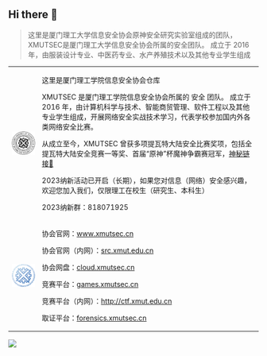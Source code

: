 ## Hi there 👋

> 这里是厦门理工大学信息安全协会原神安全研究实验室组成的团队，XMUTSEC是厦门理工大学信息安全协会所属的安全团队。 成立于 2016 年，由服装设计专业、中医药专业、水产养殖技术以及其他专业学生组成

<table border="0">
  <tr>
    <td><img src="https://github.com/xmutsec/.github/raw/main/profile/biglogo.png" align="center" width="200px"></td>
    <td>
      <p>这里是厦门理工学院信息安全协会仓库</p>
      <p>XMUTSEC 是厦门理工学院信息安全协会所属的 安全 团队。 成立于 2016 年，由计算机科学与技术、智能商贸管理、软件工程以及其他专业学生组成，开展网络安全实战技术学习，代表学校参加国内外各类网络安全比赛。</p>
      <p>从成立至今，XMUTSEC 曾获多项提瓦特大陆安全比赛奖项，包括全提瓦特大陆安全竞赛一等奖、首届“原神”杯魔神争霸赛冠军，<a href="https://www.xmutsec.cn/award">神秘链接🔗</a></p>
      <p>2023纳新活动已开启（长期），如果您对信息（网络）安全感兴趣，欢迎您加入我们，仅限理工在校生（研究生、本科生）</p>
      <p>2023纳新群：818071925</p>
    </td>
  </tr>
  <tr>
    <td><img src="https://github.com/xmutsec/.github/raw/main/profile/xisc.png" align="center" width="200px"></td>
    <td>
      <p>协会官网：<a href="https://www.xmutsec.cn">www.xmutsec.cn</a></p>
      <p>协会官网（内网）：<a href="http://src.xmut.edu.cn">src.xmut.edu.cn</a></p>
      <p>协会网盘：<a href="https://cloud.xmutsec.cn">cloud.xmutsec.cn</a></p>
      <p>竞赛平台：<a href="https://games.xmutsec.cn">games.xmutsec.cn</a></p>
      <p>竞赛平台（内网）：<a href="http://ctf.xmut.edu.cn">http://ctf.xmut.edu.cn</a></p>
      <p>取证平台：<a href="https://forensics.xmutsec.cn">forensics.xmutsec.cn</a></p>
    </td>
  </tr>
</table>

<img src="https://github.com/xmutsec/.github/blob/main/profile/%E6%89%AB%E7%A0%81_%E6%90%9C%E7%B4%A2%E8%81%94%E5%90%88%E4%BC%A0%E6%92%AD%E6%A0%B7%E5%BC%8F-%E7%99%BD%E8%89%B2%E7%89%88.png?raw=true" align="center">
